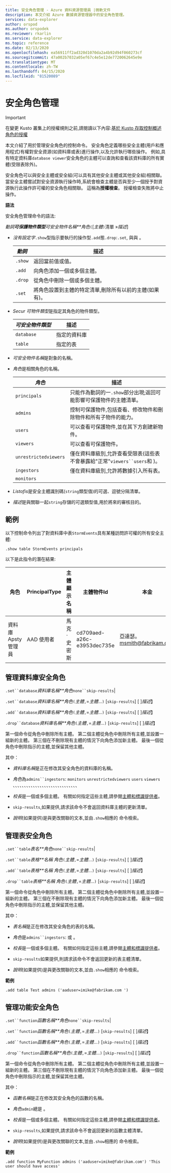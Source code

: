 ```yaml
---
title: 安全角色管理 - Azure 資料資源管理員 |微軟文件
description: 本文介紹 Azure 數據資源管理器中的安全角色管理。
services: data-explorer
author: orspod
ms.author: orspodek
ms.reviewer: rkarlin
ms.service: data-explorer
ms.topic: reference
ms.date: 02/13/2020
ms.openlocfilehash: ea56911ff2ad320d1070da2a4b92d94f060273cf
ms.sourcegitcommit: 47a002b7032a05ef67c4e5e12de7720062645e9e
ms.translationtype: MT
ms.contentlocale: zh-TW
ms.lasthandoff: 04/15/2020
ms.locfileid: "81520089"
---
```

# <a name="security-roles-management"></a>安全角色管理

> [!IMPORTANT]
> 在變更 Kusto 叢集上的授權規則之前,請閱讀以下內容:[基於 Kusto 存取控制概述](../management/access-control/index.md) 
> [角色的授權](../management/access-control/role-based-authorization.md) 

本文介紹了用於管理安全角色的控制命令。
安全角色定義哪些安全主體(用戶和應用程式)有權對安全資源(如資料庫或表)進行操作,以及允許執行哪些操作。 例如,具有特定資料庫`database viewer`安全角色的主體可以查詢和查看該資料庫的所有實體(受限表除外)。

安全角色可以與安全主體或安全組(可以具有其他安全主體或其他安全組)相關聯。 當安全主體嘗試對安全資源執行操作時,系統會檢查主體是否與至少一個授予對資源執行此操作許可權的安全角色相關聯。 這稱為**授權檢查**。 授權檢查失敗將中止操作。

**語法**

安全角色管理命令的語法:

*動詞**可保護物件類型**可安全物件名稱**角色*`(`[*主體*`)`清單 »*描述*]

* *沒有設定字*`.show`型指示要執行的操作型`.add`態`.drop`:`.set`, 與與 。

    |*動詞* |描述                                  |
    |-------|---------------------------------------------|
    |`.show`|返回當前值或值。         |
    |`.add` |向角色添加一個或多個主體。     |
    |`.drop`|從角色中刪除一個或多個主體。|
    |`.set` |將角色設置到主體的特定清單,刪除所有以前的主體(如果有)。|

* *Secur 可物件類型*是指定其角色的物件類型。

    |*可安全物件類型*|描述|
    |---------------------|-----------|
    |`database`|指定的資料庫|
    |`table`|指定的表|

* *可安全物件名稱*是對象的名稱。

* *角色*是相關角色的名稱。

    |*角色*      |描述|
    |------------|-----------|
    |`principals`|只能作為動詞的一`.show`部分出現;返回可能影響可保護物件的主體清單。|
    |`admins`    |控制可保護物件,包括查看、修改物件和刪除物件和所有子物件的能力。|
    |`users`     |可以查看可保護物件,並在其下方創建新物件。|
    |`viewers`   |可以查看可保護物件。|
    |`unrestrictedviewers`|僅在資料庫級別,允許查看受限表(這些表不會暴露給"正常"`viewers``users`和 )。|
    |`ingestors` |僅在資料庫級別,允許將數據引入所有表。|
    |`monitors`  ||

* *Listofis*是安全主體識別碼(`string`類型值)的可選、逗號分隔清單。

* *描述*是與關聯一起`string`存儲的可選類型值,用於將來的審核目的。

## <a name="example"></a>範例

以下控制命令列出了對資料庫中表`StormEvents`具有某種訪問許可權的所有安全主體:

```kusto
.show table StormEvents principals
```

以下是此指令的潛在結果:

|角色 |PrincipalType |主體顯示名稱 |主體物件Id |本金 
|---|---|---|---|---
|資料庫 Apsty 管理員 |AAD 使用者 |馬克·史密斯 |cd709aed-a26c-e3953dec735e |亞達瑟。msmith@fabrikam.com|





## <a name="managing-database-security-roles"></a>管理資料庫安全角色

`.set``database`*資料庫名稱**角色*`none``skip-results`|

`.set``database`*資料庫名稱**角色*`(`*主體*`,`=*主體*...`)` [`skip-results`] [ ]*描述*】

`.add``database`*資料庫名稱**角色*`(`*主體*`,`=*主體*...`)` [`skip-results`] [ ]*描述*】

`.drop``database`*資料庫名稱**角色*`(`*主體*`,`=*主體*...`)` [`skip-results`] [ ]*描述*】

第一個命令從角色中刪除所有主體。 第二個主體從角色中刪除所有主體,並設置一組新的主體。 第三個在不刪除現有主體的情況下向角色添加新主體。 最後一個從角色中刪除指示的主體,並保留其他主體。

其中：

* *資料庫名稱*是正在修改其安全角色的資料庫的名稱。

* *角色*為`admins``ingestors`: `monitors` `unrestrictedviewers` `users` `viewers` 、、、、、、、、、、、、、、、、、、、、、、、、、、、、、

* *校長*是一個或多個主體。 有關如何指定這些主體,請參閱[主體和標識提供者](./access-control/principals-and-identity-providers.md)。

* `skip-results`,如果提供,請求該命令不會返回資料庫主體的更新清單。

* *說明*(如果提供)是與更改關聯的文本,並由`.show`相應的 命令檢索。

<!-- TODO: Need more examples for the public syntax. Until then we're keeping this internal -->


## <a name="managing-table-security-roles"></a>管理表安全角色

`.set``table`*表名**角色*`none``skip-results`|

`.set``table`*表格**名稱 角色*`(`*主體*`,`=*主體*...`)` [`skip-results`] [ ]*描述*】

`.add``table`*表格**名稱 角色*`(`*主體*`,`=*主體*...`)` [`skip-results`] [ ]*描述*】

`.drop``table`*表格**名稱 角色*`(`*主體*`,`=*主體*...`)` [`skip-results`] [ ]*描述*】

第一個命令從角色中刪除所有主體。 第二個主體從角色中刪除所有主體,並設置一組新的主體。 第三個在不刪除現有主體的情況下向角色添加新主體。 最後一個從角色中刪除指示的主體,並保留其他主體。

其中：

* *表名稱*是正在修改其安全角色的表的名稱。

* *角色*是`admins``ingestors`: 或 。

* *校長*是一個或多個主體。 有關如何指定這些主體,請參閱[主體和標識提供者](./access-control/principals-and-identity-providers.md)。

* `skip-results`如果提供,則請求該命令不會返回更新的表主體清單。

* *說明*(如果提供)是與更改關聯的文本,並由`.show`相應的 命令檢索。

**範例**

```kusto
.add table Test admins ('aaduser=imike@fabrikam.com ')
```

## <a name="managing-function-security-roles"></a>管理功能安全角色

`.set``function`*函數名稱**角色*`none``skip-results`|

`.set``function`*函數名稱**角色*`(`*主體*`,`=*主體*...`)` [`skip-results`] [ ]*描述*】

`.add``function`*函數名稱**角色*`(`*主體*`,`=*主體*...`)` [`skip-results`] [ ]*描述*】

`.drop``function`*函數名稱**角色*`(`*主體*`,`=*主體*...`)` [`skip-results`] [ ]*描述*】

第一個命令從角色中刪除所有主體。 第二個主體從角色中刪除所有主體,並設置一組新的主體。 第三個在不刪除現有主體的情況下向角色添加新主體。 最後一個從角色中刪除指示的主體,並保留其他主體。

其中：

* *函數名稱*是正在修改其安全角色的函數的名稱。

* *角色*`admin`總是 。

* *校長*是一個或多個主體。 有關如何指定這些主體,請參閱[主體和標識提供者](./access-control/principals-and-identity-providers.md)。

* `skip-results`,如果提供,請求該命令不會返回更新的函數主體清單。

* *說明*(如果提供)是與更改關聯的文本,並由`.show`相應的 命令檢索。

**範例**

```kusto
.add function MyFunction admins ('aaduser=imike@fabrikam.com') 'This user should have access'
```

